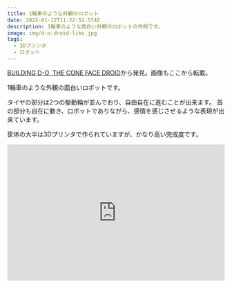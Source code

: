 ```yaml
---
title: 1輪車のような外観のロボット
date: 2022-01-12T11:22:52.574Z
description: 1輪車のような面白い外観のロボットの作例です。
image: img/d-o-droid-like.jpg
tags:
  - 3Dプリンタ
  - ロボット
---
```

[BUILDING D-O, THE CONE FACE DROID](https://hackaday.com/2020/05/17/building-d-o-the-cone-face-droid/)から発見。画像もここから転載。

1輪車のような外観の面白いロボットです。

タイヤの部分は2つの駆動輪が並んでおり、自由自在に進むことが出来ます。
首の部分も自在に動き、ロボットでありながら、感情を感じさせるような表現が出来ています。

筐体の大半は3Dプリンタで作られていますが、かなり高い完成度です。


<iframe width="100%" height="315" src="https://www.youtube.com/embed/2cIdjQiS2ZE" title="YouTube video player" frameborder="0" allow="accelerometer; autoplay; clipboard-write; encrypted-media; gyroscope; picture-in-picture" allowfullscreen></iframe>